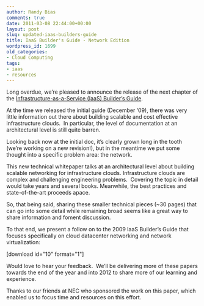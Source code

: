 ```yaml
---
author: Randy Bias
comments: true
date: 2011-03-08 22:44:00+00:00
layout: post
slug: updated-iaas-builders-guide
title: IaaS Builder's Guide - Network Edition
wordpress_id: 1699
old_categories:
- Cloud Computing
tags:
- iaas
- resources
---
```


Long overdue, we’re pleased to announce the release of the next chapter of the [Infrastructure-as-a-Service (IaaS) Builder’s Guide](http://cloudscaling.com/blog/wp-content/uploads/2009/12/iaas-building-guide-v1.pdf).

At the time we released the initial guide (December ‘09), there was very little information out there about building scalable and cost effective infrastructure clouds.  In particular, the level of documentation at an architectural level is still quite barren.

Looking back now at the initial doc, it’s clearly grown long in the tooth (we’re working on a new revision!), but in the meantime we put some thought into a specific problem area: the network.

This new technical whitepaper talks at an architectural level about building scalable networking for infrastructure clouds. Infrastructure clouds are complex and challenging engineering problems.  Covering the topic in detail would take years and several books. Meanwhile, the best practices and state-of-the-art proceeds apace.

So, that being said, sharing these smaller technical pieces (~30 pages) that can go into some detail while remaining broad seems like a great way to share information and foment discussion.

To that end, we present a follow on to the 2009 IaaS Builder’s Guide that focuses specifically on cloud datacenter networking and network virtualization:

[download id="10" format="1"]

Would love to hear your feedback.  We’ll be delivering more of these papers towards the end of the year and into 2012 to share more of our learning and experience.

Thanks to our friends at NEC who sponsored the work on this paper, which enabled us to focus time and resources on this effort.
